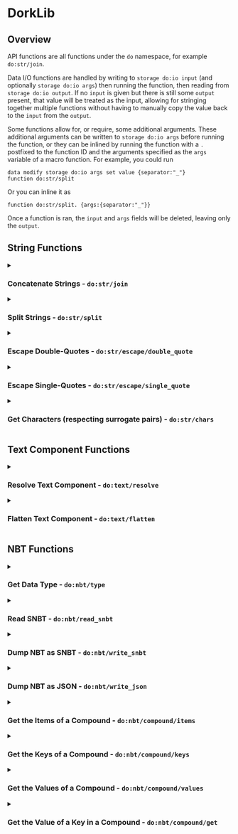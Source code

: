 # DorkLib

## Overview
API functions are all functions under the `do` namespace, for example `do:str/join`.

Data I/O functions are handled by writing to `storage do:io input` (and optionally `storage do:io args`) then running the function, then reading from `storage do:io output`. If no `input` is given but there is still some `output` present, that value will be treated as the input, allowing for stringing together multiple functions without having to manually copy the value back to the `input` from the `output`.

Some functions allow for, or require, some additional arguments. These additional arguments can be written to `storage do:io args` before running the function, or they can be inlined by running the function with a `.` postfixed to the function ID and the arguments specified as the `args` variable of a macro function. For example, you could run
```
data modify storage do:io args set value {separator:"_"}
function do:str/split
```
Or you can inline it as
```
function do:str/split. {args:{separator:"_"}}
```

Once a function is ran, the `input` and `args` fields will be deleted, leaving only the `output`.

## String Functions

<details>
  <summary><h3>Concatenate Strings - <code>do:str/join</code></h3></summary>

  Joins a list of strings together, returning a single string.
  > `(input: list[str, ...], separator: str = "") -> str`
  - `storage do:io input` is a list of strings. Any numerical types will be converted to strings. Any compound, list, or array types will be ignored.
  - `storage do:io args.separator` (*Optional*) is a string. This will be inserted between each string in the inputted list. Omitting this field will not insert anything between the strings.
</details>

<details>
  <summary><h3>Split Strings - <code>do:str/split</code></h3></summary>

  Splits a strings by some separator.
  > `(input: str, separator: str, max_splits: int = 2147483647) -> list[str, ...]`
  - `storage do:io input` is a string.
  - `storage do:io args.separator` is a non-empty string.
  - `storage do:io args.max_splits` (*Optional*) is a positive integer.
</details>

<details>
  <summary><h3>Escape Double-Quotes - <code>do:str/escape/double_quote</code></h3></summary>

  Inserts backslash characters before each `\` and `"` character. Also replaces several special characters with their respective escape sequences (e.g. `\n`).
  > `(input: str) -> str`
  - `storage do:io input` is a string.
</details>

<details>
  <summary><h3>Escape Single-Quotes - <code>do:str/escape/single_quote</code></h3></summary>

  Inserts backslash characters before each `\` and `'` character. Also replaces several special characters with their respective escape sequences (e.g. `\n`).
  > `(input: str) -> str`
  - `storage do:io input` is a string.
</details>

<details>
  <summary><h3>Get Characters (respecting surrogate pairs) - <code>do:str/chars</code></h3></summary>

  Gets a list of the characters in the string **without** splitting apart surrogate pairs.
  > `(input: str) -> list[chr, ...]`
  - `storage do:io input` is a string.
</details>

## Text Component Functions

<details>
  <summary><h3>Resolve Text Component - <code>do:text/resolve</code></h3></summary>

  Resolves the text component. Uses the entity context of the executor. If no entity is executing, a temporary marker will be used.
  > `(input: str|compound|list) -> str|compound`
  - `storage do:io input` is a text component.
</details>

<details>
  <summary><h3>Flatten Text Component - <code>do:text/flatten</code></h3></summary>

  Flattens the text component into a single string.
  > `(input: str|compound|list) -> str`
  - `storage do:io input` is a text component.
</details>

## NBT Functions

<details>
  <summary><h3>Get Data Type - <code>do:nbt/type</code></h3></summary>

  Gets the data type of the input. The options are `byte`, `short`, `int`, `long`, `float`, `double`, `string`, `compound`, `list`, `byte_array`, `int_array`, and `long_array`.
  > `(input: Any) -> str`
  - `storage do:io input` is any value.
</details>

<details>
  <summary><h3>Read SNBT - <code>do:nbt/read_snbt</code></h3></summary>

  Converts a string containing SNBT into the NBT object that it represents.
  > `(input: str) -> Any`
  - `storage do:io input` is a string containing SNBT.
</details>

<details>
  <summary><h3>Dump NBT as SNBT - <code>do:nbt/write_snbt</code></h3></summary>

  Converts any NBT object into a string containing its SNBT representation. This is different from `/data modify ... <op> string ...` as it wraps strings in quote marks and accepts compound, list, and array types. 
  > `(input: Any) -> str`
  - `storage do:io input` is any value.
</details>

<details>
  <summary><h3>Dump NBT as JSON - <code>do:nbt/write_json</code></h3></summary>

  Converts any NBT object into a string containing its JSON representation.
  > `(input: Any) -> str`
  - `storage do:io input` is any value.
  - `storage do:io args.byte_as_boolean` (*Optional*) is a boolean. If true, 0b and 1b will be written as false and true respectively.
</details>

<details>
  <summary><h3>Get the Items of a Compound - <code>do:nbt/compound/items</code></h3></summary>

  Gets a list of the key-value pairs of the compound. Each element of the output list is a compounds with a "key" and "value" child. They, respectively, store the key and the value associated with that key in the input compound.
  > `(input: compound) -> list[compound{key: str, value: Any}, ...]`
  - `storage do:io input` is a compound.
</details>

<details>
  <summary><h3>Get the Keys of a Compound - <code>do:nbt/compound/keys</code></h3></summary>

  Gets a list of the keys of the compound.
  > `(input: compound) -> list[str, ...]`
  - `storage do:io input` is a compound.
</details>

<details>
  <summary><h3>Get the Values of a Compound - <code>do:nbt/compound/values</code></h3></summary>

  Gets a list of the values associated with each key of the compound.
  > `(input: compound) -> list[Any, ...]`
  - `storage do:io input` is a compound.
</details>

<details>
  <summary><h3>Get the Value of a Key in a Compound - <code>do:nbt/compound/get</code></h3></summary>

  Gets the value associated with the "key" argument. If the key is not present in the compound, the "default" argument is used. If no default is provided, the function fails.
  > `(input: compound, key: str, default: Any = None) -> Any`
  - `storage do:io input` is a compound.
  - `storage do:io args.key` is a string.
  - `storage do:io args.default` (*Optional*) is a string.
</details>
